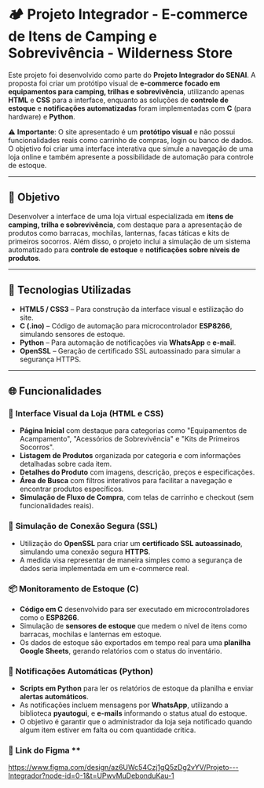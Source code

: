 # 🏕️ Projeto Integrador - E-commerce de Itens de Camping e Sobrevivência - Wilderness Store

Este projeto foi desenvolvido como parte do **Projeto Integrador do SENAI**. A proposta foi criar um protótipo visual de **e-commerce focado em equipamentos para camping, trilhas e sobrevivência**, utilizando apenas **HTML** e **CSS** para a interface, enquanto as soluções de **controle de estoque** e **notificações automatizadas** foram implementadas com **C** (para hardware) e **Python**.

⚠️ **Importante**: O site apresentado é um **protótipo visual** e não possui funcionalidades reais como carrinho de compras, login ou banco de dados. O objetivo foi criar uma interface interativa que simule a navegação de uma loja online e também apresente a possibilidade de automação para controle de estoque.

---

## 📌 Objetivo

Desenvolver a interface de uma loja virtual especializada em **itens de camping, trilha e sobrevivência**, com destaque para a apresentação de produtos como barracas, mochilas, lanternas, facas táticas e kits de primeiros socorros. Além disso, o projeto inclui a simulação de um sistema automatizado para **controle de estoque** e **notificações sobre níveis de produtos**.

---

## 🧱 Tecnologias Utilizadas

- **HTML5 / CSS3** – Para construção da interface visual e estilização do site.
- **C (.ino)** – Código de automação para microcontrolador **ESP8266**, simulando sensores de estoque.
- **Python** – Para automação de notificações via **WhatsApp** e **e-mail**.
- **OpenSSL** – Geração de certificado SSL autoassinado para simular a segurança HTTPS.

---

## 🌐 Funcionalidades

### 🌿 **Interface Visual da Loja** (HTML e CSS)
- **Página Inicial** com destaque para categorias como "Equipamentos de Acampamento", "Acessórios de Sobrevivência" e "Kits de Primeiros Socorros".
- **Listagem de Produtos** organizada por categoria e com informações detalhadas sobre cada item.
- **Detalhes do Produto** com imagens, descrição, preços e especificações.
- **Área de Busca** com filtros interativos para facilitar a navegação e encontrar produtos específicos.
- **Simulação de Fluxo de Compra**, com telas de carrinho e checkout (sem funcionalidades reais).

### 🔐 **Simulação de Conexão Segura (SSL)**
- Utilização do **OpenSSL** para criar um **certificado SSL autoassinado**, simulando uma conexão segura **HTTPS**.
- A medida visa representar de maneira simples como a segurança de dados seria implementada em um e-commerce real.

### 📦 **Monitoramento de Estoque** (C)
- **Código em C** desenvolvido para ser executado em microcontroladores como o **ESP8266**.
- Simulação de **sensores de estoque** que medem o nível de itens como barracas, mochilas e lanternas em estoque.
- Os dados de estoque são exportados em tempo real para uma **planilha Google Sheets**, gerando relatórios com o status do inventário.

### 📲 **Notificações Automáticas** (Python)
- **Scripts em Python** para ler os relatórios de estoque da planilha e enviar **alertas automáticos**.
- As notificações incluem mensagens por **WhatsApp**, utilizando a biblioteca **pyautogui**, e **e-mails** informando o status atual do estoque.
- O objetivo é garantir que o administrador da loja seja notificado quando algum item estiver em falta ou com quantidade crítica.

### 🎨 Link do Figma **
https://www.figma.com/design/az6UWc54Czj1gQ5zDg2vYV/Projeto---Integrador?node-id=0-1&t=UPwvMuDebonduKau-1
